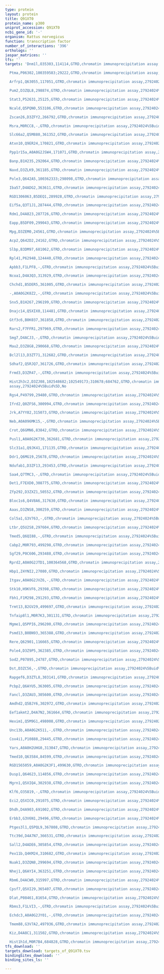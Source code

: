 ```yaml
---
type: protein
layout: protein
title: Q91XT0
protein_name: p300
uniprot_accession: Q91XT0
ncbi_gene_id: '-'
organism: Rattus norvegicus
function: transcription factor
number_of_interactions: '396'
orthologs: ''
jaspar_matrices: ''
tfs: ''
targets: 'Dnm1l,O35303,114114,GTRD,chromatin immunoprecipitation assay,27924024%5Buid%5D,No

  Ptma,P06302,100359583;29222,GTRD,chromatin immunoprecipitation assay,27924024%5Buid%5D,No

  Arfrp1,Q63055,117051,GTRD,chromatin immunoprecipitation assay,27924024%5Buid%5D,No

  Pum2,D3ZQL8,298874,GTRD,chromatin immunoprecipitation assay,27924024%5Buid%5D,No

  Stat3,P52631,25125,GTRD,chromatin immunoprecipitation assay,27924024%5Buid%5D,No

  Ncald,Q5PQN0,553106,GTRD,chromatin immunoprecipitation assay,27924024%5Buid%5D,No

  Zscan26,D3ZFY2,266792,GTRD,chromatin immunoprecipitation assay,27924024%5Buid%5D,No

  Msra,M0RCC8,-,GTRD,chromatin immunoprecipitation assay,27924024%5Buid%5D,No

  Slc66a2,Q5M880,361352,GTRD,chromatin immunoprecipitation assay,27924024%5Buid%5D,No

  Atxn10,Q9ER24,170821,GTRD,chromatin immunoprecipitation assay,27924024%5Buid%5D,No

  Ppp1r15a,A0A0G2JSW4,171071,GTRD,chromatin immunoprecipitation assay,27924024%5Buid%5D,No

  Banp,B1H235,292064,GTRD,chromatin immunoprecipitation assay,27924024%5Buid%5D,No

  Naxd,D3ZLK9,361185,GTRD,chromatin immunoprecipitation assay,27924024%5Buid%5D,No

  Pole3,Q642A5,100362333;298098,GTRD,chromatin immunoprecipitation assay,27924024%5Buid%5D,No

  Iba57,D4ADG2,363611,GTRD,chromatin immunoprecipitation assay,27924024%5Buid%5D,No

  RGD1306063,B5DEQ1,289928,GTRD,chromatin immunoprecipitation assay,27924024%5Buid%5D,No

  Eif5a,Q3T1J1,287444,GTRD,chromatin immunoprecipitation assay,27924024%5Buid%5D,No

  Rdm1,D4A823,287726,GTRD,chromatin immunoprecipitation assay,27924024%5Buid%5D,No

  Eapp,B5DF09,299043,GTRD,chromatin immunoprecipitation assay,27924024%5Buid%5D,No

  Mpg,D3ZEM0,24561,GTRD,chromatin immunoprecipitation assay,27924024%5Buid%5D,No

  Acp2,Q642D2,24162,GTRD,chromatin immunoprecipitation assay,27924024%5Buid%5D,No

  Slbp,B3DM97,681062,GTRD,chromatin immunoprecipitation assay,27924024%5Buid%5D,No

  Rpl41,P62948,124440,GTRD,chromatin immunoprecipitation assay,27924024%5Buid%5D,No

  Apbb3,F1LPF8,-,GTRD,chromatin immunoprecipitation assay,27924024%5Buid%5D,No

  Ncoa1,D4A3Q3,313929,GTRD,chromatin immunoprecipitation assay,27924024%5Buid%5D,No

  Chchd1,B5DER5,361005,GTRD,chromatin immunoprecipitation assay,27924024%5Buid%5D,No

  -,A0A0G2K8Z2,-,GTRD,chromatin immunoprecipitation assay,27924024%5Buid%5D,No

  Snx5,B1H267,296199,GTRD,chromatin immunoprecipitation assay,27924024%5Buid%5D,No

  Dnajc14,Q5XIX0,114481,GTRD,chromatin immunoprecipitation assay,27924024%5Buid%5D,No

  Gtf3c6,B0K037,361858,GTRD,chromatin immunoprecipitation assay,27924024%5Buid%5D,No

  Rars2,F7FFR1,297969,GTRD,chromatin immunoprecipitation assay,27924024%5Buid%5D,No

  Smg7,D4ACJ3,-,GTRD,chromatin immunoprecipitation assay,27924024%5Buid%5D,No

  Mau2,D3Z8G8,290668,GTRD,chromatin immunoprecipitation assay,27924024%5Buid%5D,No

  Bcl2l13,D3ZT71,312682,GTRD,chromatin immunoprecipitation assay,27924024%5Buid%5D,No

  Sdhaf2,Q5RJQ7,361726,GTRD,chromatin immunoprecipitation assay,27924024%5Buid%5D,No

  Frmd3,D3ZR47,-,GTRD,chromatin immunoprecipitation assay,27924024%5Buid%5D,No

  Hist2h3c2,D3ZJ08,102548682;102549173;310678;684762,GTRD,chromatin immunoprecipitation
  assay,27924024%5Buid%5D,No

  Rgs4,P49799,29480,GTRD,chromatin immunoprecipitation assay,27924024%5Buid%5D,No

  Ifrd2,Q0ZFS6,300994,GTRD,chromatin immunoprecipitation assay,27924024%5Buid%5D,No

  Jrk,A7YY82,315073,GTRD,chromatin immunoprecipitation assay,27924024%5Buid%5D,No

  Neb,A0A096MK15,-,GTRD,chromatin immunoprecipitation assay,27924024%5Buid%5D,No

  Crot,Q6GMN6,83842,GTRD,chromatin immunoprecipitation assay,27924024%5Buid%5D,No

  Pusl1,A0A0G2K730,362681,GTRD,chromatin immunoprecipitation assay,27924024%5Buid%5D,No

  Slc31a1,Q9JK41,171135,GTRD,chromatin immunoprecipitation assay,27924024%5Buid%5D,No

  Ddr1,Q6MG19,25678,GTRD,chromatin immunoprecipitation assay,27924024%5Buid%5D,No

  Ndufab1,D3ZF13,293453,GTRD,chromatin immunoprecipitation assay,27924024%5Buid%5D,No

  Saa4,Q7TMC3,-,GTRD,chromatin immunoprecipitation assay,27924024%5Buid%5D,No

  Det1,F7EXD0,308775,GTRD,chromatin immunoprecipitation assay,27924024%5Buid%5D,No

  Zfp292,D3ZXZ1,50552,GTRD,chromatin immunoprecipitation assay,27924024%5Buid%5D,No

  Bloc1s6,Q4V8A6,317630,GTRD,chromatin immunoprecipitation assay,27924024%5Buid%5D,No

  Aaas,D3ZNS8,300259,GTRD,chromatin immunoprecipitation assay,27924024%5Buid%5D,No

  Col5a1,G3V763,-,GTRD,chromatin immunoprecipitation assay,27924024%5Buid%5D,No

  Ltbr,Q5U2S8,297604,GTRD,chromatin immunoprecipitation assay,27924024%5Buid%5D,No

  Tmed5,Q6QI88,-,GTRD,chromatin immunoprecipitation assay,27924024%5Buid%5D,No

  Cabp2,M0R793,499298,GTRD,chromatin immunoprecipitation assay,27924024%5Buid%5D,No

  Sgf29,P0C606,293488,GTRD,chromatin immunoprecipitation assay,27924024%5Buid%5D,No

  Rprd2,A0A0G2JTD1,100364568,GTRD,chromatin immunoprecipitation assay,27924024%5Buid%5D,No

  Hbp1,Z4YNI2,27080,GTRD,chromatin immunoprecipitation assay,27924024%5Buid%5D,No

  Itgav,A0A0G2JVZ6,-,GTRD,chromatin immunoprecipitation assay,27924024%5Buid%5D,No

  Stk10,H9KVF6,29398,GTRD,chromatin immunoprecipitation assay,27924024%5Buid%5D,No

  Fbh1,F1M298,291293,GTRD,chromatin immunoprecipitation assay,27924024%5Buid%5D,No

  Trmt13,B2GV29,499697,GTRD,chromatin immunoprecipitation assay,27924024%5Buid%5D,No

  Tnfaip8l1,M0R7K3,301131,GTRD,chromatin immunoprecipitation assay,27924024%5Buid%5D,No

  Mgme1,Q5PPI6,296200,GTRD,chromatin immunoprecipitation assay,27924024%5Buid%5D,No

  Psmd13,B0BN93,365388,GTRD,chromatin immunoprecipitation assay,27924024%5Buid%5D,No

  Rere,Q62901,116665,GTRD,chromatin immunoprecipitation assay,27924024%5Buid%5D,No

  Pole4,D3Z9P5,362385,GTRD,chromatin immunoprecipitation assay,27924024%5Buid%5D,No

  Sod2,P07895,24787,GTRD,chromatin immunoprecipitation assay,27924024%5Buid%5D,No

  Dst,D3ZC56,-,GTRD,chromatin immunoprecipitation assay,27924024%5Buid%5D,No

  Rapgef6,D3ZTL8,303141,GTRD,chromatin immunoprecipitation assay,27924024%5Buid%5D,No

  Pcbp2,Q6AYU5,363005,GTRD,chromatin immunoprecipitation assay,27924024%5Buid%5D,No

  Fancl,D3ZAU3,305600,GTRD,chromatin immunoprecipitation assay,27924024%5Buid%5D,No

  Amdhd2,Q5BJY6,302972,GTRD,chromatin immunoprecipitation assay,27924024%5Buid%5D,No

  Eef1akmt2,D4A7N2,361664,GTRD,chromatin immunoprecipitation assay,27924024%5Buid%5D,No

  Hexim1,Q5M9G1,498008,GTRD,chromatin immunoprecipitation assay,27924024%5Buid%5D,No

  Unc13b,A0A0G2K511,-,GTRD,chromatin immunoprecipitation assay,27924024%5Buid%5D,No

  Cox4i1,P10888,29445,GTRD,chromatin immunoprecipitation assay,27924024%5Buid%5D,No

  Yars,A0A0H2UHG0,313047,GTRD,chromatin immunoprecipitation assay,27924024%5Buid%5D,No

  Tmed10,Q63584,84599,GTRD,chromatin immunoprecipitation assay,27924024%5Buid%5D,No

  RGD1565059,A0A0G2K3F1,499630,GTRD,chromatin immunoprecipitation assay,27924024%5Buid%5D,No

  Dusp1,Q64623,114856,GTRD,chromatin immunoprecipitation assay,27924024%5Buid%5D,No

  Mgrn1,Q5XIQ4,302938,GTRD,chromatin immunoprecipitation assay,27924024%5Buid%5D,No

  Klf6,O35819,-,GTRD,chromatin immunoprecipitation assay,27924024%5Buid%5D,No

  Eci2,Q5XIC0,291075,GTRD,chromatin immunoprecipitation assay,27924024%5Buid%5D,No

  Dhdh,D4A903,691002,GTRD,chromatin immunoprecipitation assay,27924024%5Buid%5D,No

  Erbb3,G3V6N1,29496,GTRD,chromatin immunoprecipitation assay,27924024%5Buid%5D,No

  Ptges3l1,Q5PQL9,367808,GTRD,chromatin immunoprecipitation assay,27924024%5Buid%5D,No

  Ttc39d,D4A7N7,366531,GTRD,chromatin immunoprecipitation assay,27924024%5Buid%5D,No

  Sall2,D4ADE6,305854,GTRD,chromatin immunoprecipitation assay,27924024%5Buid%5D,No

  Pex11b,Q4KM24,310682,GTRD,chromatin immunoprecipitation assay,27924024%5Buid%5D,No

  Nuak1,D3ZQN8,299694,GTRD,chromatin immunoprecipitation assay,27924024%5Buid%5D,No

  Nhej1,Q6AYI4,363251,GTRD,chromatin immunoprecipitation assay,27924024%5Buid%5D,No

  Rbm6,D4ACW0,315997,GTRD,chromatin immunoprecipitation assay,27924024%5Buid%5D,No

  Cpsf7,Q5XI29,365407,GTRD,chromatin immunoprecipitation assay,27924024%5Buid%5D,No

  Dlat,P08461,81654,GTRD,chromatin immunoprecipitation assay,27924024%5Buid%5D,No

  Rbms3,F1LVI3,-,GTRD,chromatin immunoprecipitation assay,27924024%5Buid%5D,No

  Echdc3,A0A0G2JY01,-,GTRD,chromatin immunoprecipitation assay,27924024%5Buid%5D,No

  Tmem88,G3V7A2,497936,GTRD,chromatin immunoprecipitation assay,27924024%5Buid%5D,No

  Kiz,D4A8C1,311502,GTRD,chromatin immunoprecipitation assay,27924024%5Buid%5D,No

  Hist1h1d,M0R7B4,684828,GTRD,chromatin immunoprecipitation assay,27924024%5Buid%5D,No'
tfs_download: ''
targets_download: targets_of_Q91XT0.tsv
bindingSites_download: ''
binding_sites_ls: ''

---
```

